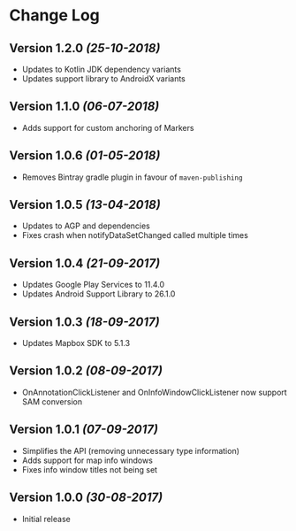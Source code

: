 Change Log
==========

Version 1.2.0 *(25-10-2018)*
----------------------------

* Updates to Kotlin JDK dependency variants
* Updates support library to AndroidX variants

Version 1.1.0 *(06-07-2018)*
----------------------------

* Adds support for custom anchoring of Markers

Version 1.0.6 *(01-05-2018)*
----------------------------

 * Removes Bintray gradle plugin in favour of `maven-publishing` 

Version 1.0.5 *(13-04-2018)*
----------------------------

  * Updates to AGP and dependencies
  * Fixes crash when notifyDataSetChanged called multiple times

Version 1.0.4 *(21-09-2017)*
----------------------------

  * Updates Google Play Services to 11.4.0
  * Updates Android Support Library to 26.1.0

Version 1.0.3 *(18-09-2017)*
----------------------------

  * Updates Mapbox SDK to 5.1.3
  
Version 1.0.2 *(08-09-2017)*
----------------------------

  * OnAnnotationClickListener and OnInfoWindowClickListener now support SAM conversion
  
Version 1.0.1 *(07-09-2017)*
----------------------------

  * Simplifies the API (removing unnecessary type information)
  * Adds support for map info windows
  * Fixes info window titles not being set
 
Version 1.0.0 *(30-08-2017)*
----------------------------

  * Initial release